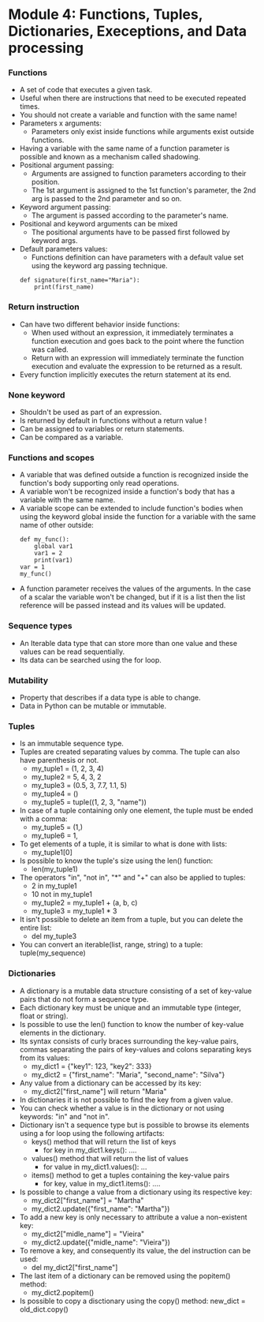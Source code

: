 # Module 4: Functions, Tuples, Dictionaries, Execeptions, and Data processing

### Functions
* A set of code that executes a given task.
* Useful when there are instructions that need to be executed repeated times.
* You should not create a variable and function with the same name!
* Parameters x arguments:
    - Parameters only exist inside functions while arguments exist outside functions.
* Having a variable with the same name of a function parameter is possible and known as a mechanism called shadowing.
* Positional argument passing:
    - Arguments are assigned to function parameters according to their position.
    - The 1st argument is assigned to the 1st function's parameter, the 2nd arg is passed to the 2nd parameter and so on.
* Keyword argument passing:
    - The argument is passed according to the parameter's name.
* Positional and keyword arguments can be mixed
    - The positional arguments have to be passed first followed by keyword args.
* Default parameters values:
    - Functions definition can have parameters with a default value set using the keyword arg passing technique.
    ```
    def signature(first_name="Maria"): 
        print(first_name)
    ```

### Return instruction
* Can have two different behavior inside functions:
    - When used without an expression, it immediately terminates a function execution and goes back to the point where the function was called.
    - Return with an expression will immediately terminate the function execution and evaluate the expression to be returned as a result.
* Every function implicitly executes the return statement at its end.

### None keyword
* Shouldn't be used as part of an expression.
* Is returned by default in functions without a return value !
* Can be assigned to variables or return statements.
* Can be compared as a variable.

### Functions and scopes
* A variable that was defined outside a function is recognized inside the function's body supporting only read operations.
* A variable won't be recognized inside a function's body that has a variable with the same name.
* A variable scope can be extended to include function's bodies when using the keyword global inside the function for a variable with the same name of other outside:
    ```
    def my_func():
        global var1
        var1 = 2
        print(var1)
    var = 1
    my_func()
    ```
* A function parameter receives the values of the arguments. In the case of a scalar the variable won't be changed, but if it is a list then the list reference will be passed instead and its values will be updated.

### Sequence types

* An Iterable data type that can store more than one value and these values can be read sequentially.
* Its data can be searched using the for loop.

### Mutability
* Property that describes if a data type is able to change.
* Data in Python can be mutable or immutable.

### Tuples
* Is an immutable sequence type.
* Tuples are created separating values by comma. The tuple can also have parenthesis or not.
    - my_tuple1 = (1, 2, 3, 4)
    - my_tuple2 = 5, 4, 3, 2
    - my_tuple3 = (0.5, 3, 7.7, 1.1, 5)
    - my_tuple4 = ()
    - my_tuple5 = tuple((1, 2, 3, "name"))
* In case of a tuple containing only one element, the tuple must be ended with a comma:
    - my_tuple5 = (1,)
    - my_tuple6 = 1,
* To get elements of a tuple, it is similar to what is done with lists:
    - my_tuple1[0]
* Is possible to know the tuple's size using the len() function:
    - len(my_tuple1)
* The operators "in", "not in", "*" and "+" can also be applied to tuples:
    - 2 in my_tuple1
    - 10 not in my_tuple1
    - my_tuple2 = my_tuple1 + (a, b, c)
    - my_tuple3 = my_tuple1 * 3
* It isn't possible to delete an item from a tuple, but you can delete the entire list:
    - del my_tuple3
* You can convert an iterable(list, range, string) to a tuple: tuple(my_sequence)

### Dictionaries
* A dictionary is a mutable data structure consisting of a set of key-value pairs that do not form a sequence type.
* Each dictionary key must be unique and an immutable type (integer, float or string).
* Is possible to use the len() function to know the number of key-value elements in the dictionary.
* Its syntax consists of curly braces surrounding the key-value pairs, commas separating the pairs of key-values and colons separating keys from its values:
    - my_dict1 = {"key1": 123, "key2": 333}
    - my_dict2 = {"first_name": "Maria", "second_name": "Silva"}
* Any value from a dictionary can be accessed by its key:
    - my_dict2["first_name"] will return "Maria"
* In dictionaries it is not possible to find the key from a given value.
* You can check whether a value is in the dictionary or not using keywords: "in" and "not in".
* Dictionary isn't a sequence type but is possible to browse its elements using a for loop using the following artifacts:
    - keys() method that will return the list of keys
        - for key in my_dict1.keys(): ....
    - values() method that will return the list of values
        - for value in my_dict1.values(): ...
    - items() method to get a tuples containing the key-value pairs
        - for key, value in my_dict1.items(): ....
* Is possible to change a value from a dictionary using its respective key:
    - my_dict2["first_name"] = "Martha"
    - my_dict2.update({"first_name": "Martha"})
* To add a new key is only necessary to attribute a value a non-existent key:
    - my_dict2["midle_name"] = "Vieira"
    - my_dict2.update({"midle_name": "Vieira"})
* To remove a key, and consequently its value, the del instruction can be used:
    - del my_dict2["first_name"]
* The last item of a dictionary can be removed using the popitem() method:
    - my_dict2.popitem()
* Is possible to copy a disctionary using the copy() method: new_dict = old_dict.copy()
